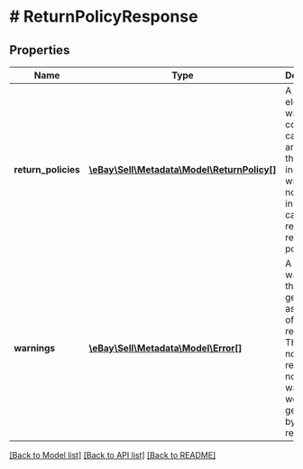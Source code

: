 # # ReturnPolicyResponse

## Properties

Name | Type | Description | Notes
------------ | ------------- | ------------- | -------------
**return_policies** | [**\eBay\Sell\Metadata\Model\ReturnPolicy[]**](ReturnPolicy.md) | A list of elements, where each contains a category ID and a flag that indicates whether or not listings in that category require a return policy. | [optional]
**warnings** | [**\eBay\Sell\Metadata\Model\Error[]**](Error.md) | A list of the warnings that were generated as a result of the request. This field is not returned if no warnings were generated by the request. | [optional]

[[Back to Model list]](../../README.md#models) [[Back to API list]](../../README.md#endpoints) [[Back to README]](../../README.md)
